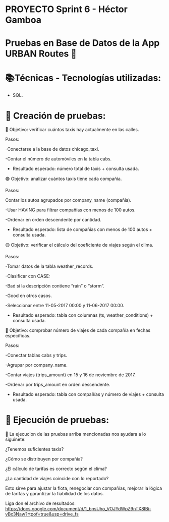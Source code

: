 # PROYECTO Sprint 6 - Héctor Gamboa
# Pruebas en Base de Datos de la App URBAN Routes 🚕 
 
# 📚Técnicas - Tecnologías utilizadas:

- SQL.

# 📃 Creación de pruebas:

🔵 Objetivo: verificar cuántos taxis hay actualmente en las calles.

Pasos:

-Conectarse a la base de datos chicago_taxi.

-Contar el número de automóviles en la tabla cabs.

* Resultado esperado: número total de taxis + consulta usada.

🟢 Objetivo: analizar cuántos taxis tiene cada compañía.

Pasos:

Contar los autos agrupados por company_name (compañia).

-Usar HAVING para filtrar compañías con menos de 100 autos.

-Ordenar en orden descendente por cantidad.

* Resultado esperado: lista de compañías con menos de 100 autos + consulta usada.

🟡 Objetivo: verificar el cálculo del coeficiente de viajes según el clima.

Pasos:

-Tomar datos de la tabla weather_records.

-Clasificar con CASE:

-Bad si la descripción contiene “rain” o “storm”.

-Good en otros casos.

-Seleccionar entre 11-05-2017 00:00 y 11-06-2017 00:00.

* Resultado esperado: tabla con columnas (ts, weather_conditions) + consulta usada.

🔴 Objetivo: comprobar número de viajes de cada compañía en fechas específicas.

Pasos:

-Conectar tablas cabs y trips.

-Agrupar por company_name.

-Contar viajes (trips_amount) en 15 y 16 de noviembre de 2017.

-Ordenar por trips_amount en orden descendente.

* Resultado esperado: tabla con compañías y número de viajes + consulta usada.

# 📝 Ejecución de pruebas:

🔴 La ejecucion de las pruebas arriba mencionadas nos ayudara a lo siguinete:

¿Tenemos suficientes taxis?

¿Cómo se distribuyen por compañía?

¿El cálculo de tarifas es correcto según el clima?

¿La cantidad de viajes coincide con lo reportado?

Esto sirve para ajustar la flota, renegociar con compañías, mejorar la lógica de tarifas y garantizar la fiabilidad de los datos.

Liga don el archivo de resultados:
https://docs.google.com/document/d/1_bnsUho_VOJYdWpZ9nTX8IBi-vBx3Naw?rtpof=true&usp=drive_fs


